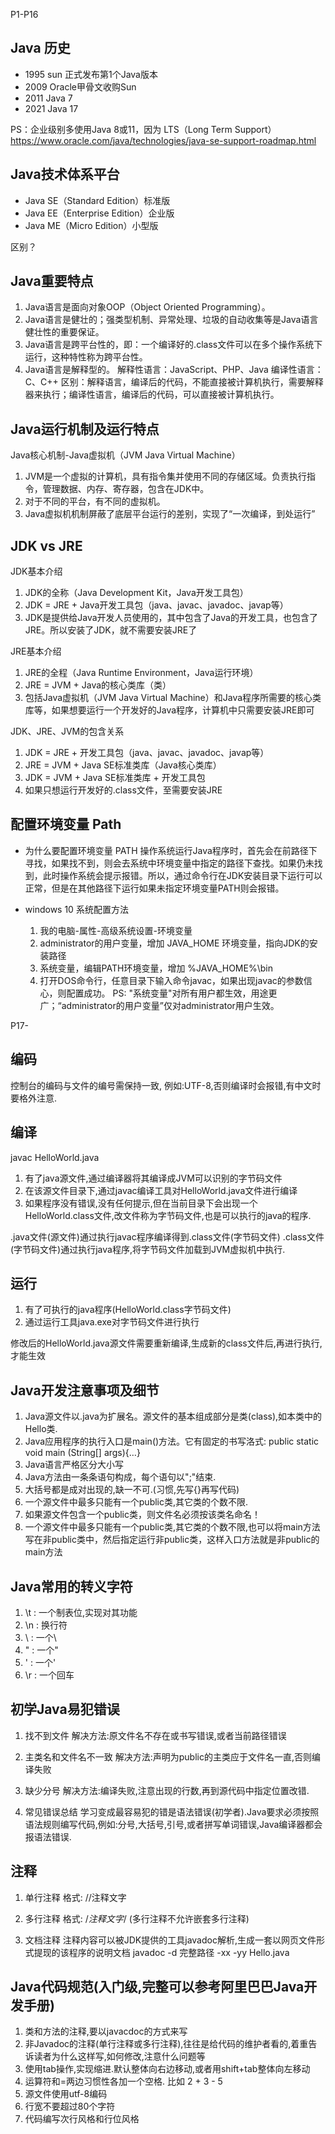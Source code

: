 
P1-P16
## Java 历史
- 1995 sun 正式发布第1个Java版本
- 2009 Oracle甲骨文收购Sun
- 2011 Java 7
- 2021 Java 17 

PS：企业级别多使用Java 8或11，因为 LTS（Long Term Support）
https://www.oracle.com/java/technologies/java-se-support-roadmap.html

## Java技术体系平台
- Java SE（Standard Edition）标准版
- Java EE（Enterprise Edition）企业版
- Java ME（Micro Edition）小型版

区别？

## Java重要特点
1. Java语言是面向对象OOP（Object Oriented Programming）。
2. Java语言是健壮的；强类型机制、异常处理、垃圾的自动收集等是Java语言健壮性的重要保证。
3. Java语言是跨平台性的，即：一个编译好的.class文件可以在多个操作系统下运行，这种特性称为跨平台性。
4. Java语言是解释型的。
   解释性语言：JavaScript、PHP、Java
   编译性语言：C、C++
   区别：解释语言，编译后的代码，不能直接被计算机执行，需要解释器来执行；编译性语言，编译后的代码，可以直接被计算机执行。

## Java运行机制及运行特点
Java核心机制-Java虚拟机（JVM Java Virtual Machine）
1. JVM是一个虚拟的计算机，具有指令集并使用不同的存储区域。负责执行指令，管理数据、内存、寄存器，包含在JDK中。
2. 对于不同的平台，有不同的虚拟机。
3. Java虚拟机机制屏蔽了底层平台运行的差别，实现了“一次编译，到处运行”

## JDK vs JRE
JDK基本介绍
1. JDK的全称（Java Development Kit，Java开发工具包）
2. JDK = JRE + Java开发工具包（java、javac、javadoc、javap等）
3. JDK是提供给Java开发人员使用的，其中包含了Java的开发工具，也包含了JRE。所以安装了JDK，就不需要安装JRE了

JRE基本介绍
1. JRE的全程（Java Runtime Environment，Java运行环境）
2. JRE = JVM + Java的核心类库（类）
3. 包括Java虚拟机（JVM Java Virtual Machine）和Java程序所需要的核心类库等，如果想要运行一个开发好的Java程序，计算机中只需要安装JRE即可

JDK、JRE、JVM的包含关系
1. JDK = JRE + 开发工具包（java、javac、javadoc、javap等）
2. JRE = JVM + Java SE标准类库（Java核心类库）
3. JDK = JVM + Java SE标准类库 + 开发工具包
4. 如果只想运行开发好的.class文件，至需要安装JRE

## 配置环境变量 Path
- 为什么要配置环境变量 PATH
   操作系统运行Java程序时，首先会在前路径下寻找，如果找不到，则会去系统中环境变量中指定的路径下查找。如果仍未找到，此时操作系统会提示报错。所以，通过命令行在JDK安装目录下运行可以正常，但是在其他路径下运行如果未指定环境变量PATH则会报错。

- windows 10 系统配置方法
   1. 我的电脑-属性-高级系统设置-环境变量
   2. administrator的用户变量，增加 JAVA_HOME 环境变量，指向JDK的安装路径
   3. 系统变量，编辑PATH环境变量，增加 %JAVA_HOME%\bin
   4. 打开DOS命令行，任意目录下输入命令javac，如果出现javac的参数信心，则配置成功。 
   PS: "系统变量"对所有用户都生效，用途更广；“administrator的用户变量”仅对administrator用户生效。

P17-
## 编码
控制台的编码与文件的编号需保持一致, 例如:UTF-8,否则编译时会报错,有中文时要格外注意.

## 编译
javac HelloWorld.java
1. 有了java源文件,通过编译器将其编译成JVM可以识别的字节码文件
2. 在该源文件目录下,通过javac编译工具对HelloWorld.java文件进行编译
3. 如果程序没有错误,没有任何提示,但在当前目录下会出现一个HelloWorld.class文件,改文件称为字节码文件,也是可以执行的java的程序.

.java文件(源文件)通过执行javac程序编译得到.class文件(字节码文件)
.class文件(字节码文件)通过执行java程序,将字节码文件加载到JVM虚拟机中执行.

## 运行
1. 有了可执行的java程序(HelloWorld.class字节码文件)
2. 通过运行工具java.exe对字节码文件进行执行

修改后的HelloWorld.java源文件需要重新编译,生成新的class文件后,再进行执行,才能生效

## Java开发注意事项及细节
1. Java源文件以.java为扩展名。源文件的基本组成部分是类(class),如本类中的Hello类. 
2. Java应用程序的执行入口是main()方法。它有固定的书写洛式:
   public static void main (String[] args){…}
3. Java语言严格区分大小写
4. Java方法由一条条语句构成，每个语句以";"结束.
5. 大括号都是成对出现的,缺一不可.(习惯,先写{}再写代码)
6. 一个源文件中最多只能有一个public类,其它类的个数不限.
7. 如果源文件包含一个public类，则文件名必须按该类名命名！
8. 一个源文件中最多只能有一个public类,其它类的个数不限,也可以将main方法写在非public类中，然后指定运行非public类，这样入口方法就是非public的main方法

## Java常用的转义字符
1. \t : 一个制表位,实现对其功能
2. \n : 换行符
3. \\ : 一个\
4. \" : 一个"
5. \' : 一个'
6. \r : 一个回车

## 初学Java易犯错误
1. 找不到文件
   解决方法:原文件名不存在或书写错误,或者当前路径错误

2. 主类名和文件名不一致
   解决方法:声明为public的主类应于文件名一直,否则编译失败

3. 缺少分号
   解决方法:编译失败,注意出现的行数,再到源代码中指定位置改错.

4. 常见错误总结
   学习变成最容易犯的错是语法错误(初学者).Java要求必须按照语法规则编写代码,例如:分号,大括号,引号,或者拼写单词错误,Java编译器都会报语法错误.

## 注释
1. 单行注释
   格式: //注释文字
   
2. 多行注释
   格式: /*注释文字*/
   (多行注释不允许嵌套多行注释)
   
3. 文档注释
   注释内容可以被JDK提供的工具javadoc解析,生成一套以网页文件形式提现的该程序的说明文档
   javadoc -d 完整路径 -xx -yy Hello.java 

## Java代码规范(入门级,完整可以参考阿里巴巴Java开发手册)
1. 类和方法的注释,要以javacdoc的方式来写
2. 非Javadoc的注释(单行注释或多行注释),往往是给代码的维护者看的,着重告诉读者为什么这样写,如何修改,注意什么问题等
3. 使用tab操作,实现缩进.默认整体向右边移动,或者用shift+tab整体向左移动
4. 运算符和=两边习惯性各加一个空格. 比如 2 + 3 - 5
5. 源文件使用utf-8编码
6. 行宽不要超过80个字符
7. 代码编写次行风格和行位风格
   